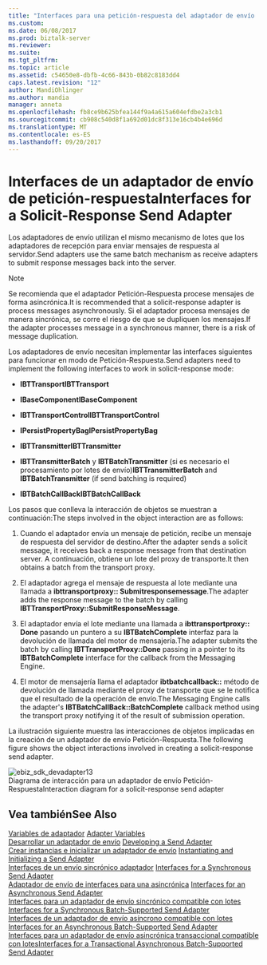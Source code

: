 ```yaml
---
title: "Interfaces para una petición-respuesta del adaptador de envío | Documentos de Microsoft"
ms.custom: 
ms.date: 06/08/2017
ms.prod: biztalk-server
ms.reviewer: 
ms.suite: 
ms.tgt_pltfrm: 
ms.topic: article
ms.assetid: c54650e8-dbfb-4c66-843b-0b82c8183dd4
caps.latest.revision: "12"
author: MandiOhlinger
ms.author: mandia
manager: anneta
ms.openlocfilehash: fb8ce9b625bfea144f9a4a615a604efdbe2a3cb1
ms.sourcegitcommit: cb908c540d8f1a692d01dc8f313e16cb4b4e696d
ms.translationtype: MT
ms.contentlocale: es-ES
ms.lasthandoff: 09/20/2017
---
```

# <a name="interfaces-for-a-solicit-response-send-adapter"></a><span data-ttu-id="83773-102">Interfaces de un adaptador de envío de petición-respuesta</span><span class="sxs-lookup"><span data-stu-id="83773-102">Interfaces for a Solicit-Response Send Adapter</span></span>
<span data-ttu-id="83773-103">Los adaptadores de envío utilizan el mismo mecanismo de lotes que los adaptadores de recepción para enviar mensajes de respuesta al servidor.</span><span class="sxs-lookup"><span data-stu-id="83773-103">Send adapters use the same batch mechanism as receive adapters to submit response messages back into the server.</span></span>  
  
> [!NOTE]
>  <span data-ttu-id="83773-104">Se recomienda que el adaptador Petición-Respuesta procese mensajes de forma asincrónica.</span><span class="sxs-lookup"><span data-stu-id="83773-104">It is recommended that a solicit-response adapter is process messages asynchronously.</span></span> <span data-ttu-id="83773-105">Si el adaptador procesa mensajes de manera sincrónica, se corre el riesgo de que se dupliquen los mensajes.</span><span class="sxs-lookup"><span data-stu-id="83773-105">If the adapter processes message in a synchronous manner, there is a risk of message duplication.</span></span>  
  
 <span data-ttu-id="83773-106">Los adaptadores de envío necesitan implementar las interfaces siguientes para funcionar en modo de Petición-Respuesta.</span><span class="sxs-lookup"><span data-stu-id="83773-106">Send adapters need to implement the following interfaces to work in solicit-response mode:</span></span>  
  
-   <span data-ttu-id="83773-107">**IBTTransport**</span><span class="sxs-lookup"><span data-stu-id="83773-107">**IBTTransport**</span></span>  
  
-   <span data-ttu-id="83773-108">**IBaseComponent**</span><span class="sxs-lookup"><span data-stu-id="83773-108">**IBaseComponent**</span></span>  
  
-   <span data-ttu-id="83773-109">**IBTTransportControl**</span><span class="sxs-lookup"><span data-stu-id="83773-109">**IBTTransportControl**</span></span>  
  
-   <span data-ttu-id="83773-110">**IPersistPropertyBag**</span><span class="sxs-lookup"><span data-stu-id="83773-110">**IPersistPropertyBag**</span></span>  
  
-   <span data-ttu-id="83773-111">**IBTTransmitter**</span><span class="sxs-lookup"><span data-stu-id="83773-111">**IBTTransmitter**</span></span>  
  
-   <span data-ttu-id="83773-112">**IBTTransmitterBatch** y **IBTBatchTransmitter** (si es necesario el procesamiento por lotes de envío)</span><span class="sxs-lookup"><span data-stu-id="83773-112">**IBTTransmitterBatch** and **IBTBatchTransmitter** (if send batching is required)</span></span>  
  
-   <span data-ttu-id="83773-113">**IBTBatchCallBack**</span><span class="sxs-lookup"><span data-stu-id="83773-113">**IBTBatchCallBack**</span></span>  
  
 <span data-ttu-id="83773-114">Los pasos que conlleva la interacción de objetos se muestran a continuación:</span><span class="sxs-lookup"><span data-stu-id="83773-114">The steps involved in the object interaction are as follows:</span></span>  
  
1.  <span data-ttu-id="83773-115">Cuando el adaptador envía un mensaje de petición, recibe un mensaje de respuesta del servidor de destino.</span><span class="sxs-lookup"><span data-stu-id="83773-115">After the adapter sends a solicit message, it receives back a response message from that destination server.</span></span> <span data-ttu-id="83773-116">A continuación, obtiene un lote del proxy de transporte.</span><span class="sxs-lookup"><span data-stu-id="83773-116">It then obtains a batch from the transport proxy.</span></span>  
  
2.  <span data-ttu-id="83773-117">El adaptador agrega el mensaje de respuesta al lote mediante una llamada a **ibttransportproxy:: Submitresponsemessage**.</span><span class="sxs-lookup"><span data-stu-id="83773-117">The adapter adds the response message to the batch by calling **IBTTransportProxy::SubmitResponseMessage**.</span></span>  
  
3.  <span data-ttu-id="83773-118">El adaptador envía el lote mediante una llamada a **ibttransportproxy:: Done** pasando un puntero a su **IBTBatchComplete** interfaz para la devolución de llamada del motor de mensajería.</span><span class="sxs-lookup"><span data-stu-id="83773-118">The adapter submits the batch by calling **IBTTransportProxy::Done** passing in a pointer to its **IBTBatchComplete** interface for the callback from the Messaging Engine.</span></span>  
  
4.  <span data-ttu-id="83773-119">El motor de mensajería llama el adaptador **ibtbatchcallback::** método de devolución de llamada mediante el proxy de transporte que se le notifica que el resultado de la operación de envío.</span><span class="sxs-lookup"><span data-stu-id="83773-119">The Messaging Engine calls the adapter's **IBTBatchCallBack::BatchComplete** callback method using the transport proxy notifying it of the result of submission operation.</span></span>  
  
 <span data-ttu-id="83773-120">La ilustración siguiente muestra las interacciones de objetos implicadas en la creación de un adaptador de envío Petición-Respuesta.</span><span class="sxs-lookup"><span data-stu-id="83773-120">The following figure shows the object interactions involved in creating a solicit-response send adapter.</span></span>  
  
 ![](../core/media/ebiz-sdk-devadapter13.gif "ebiz_sdk_devadapter13")  
<span data-ttu-id="83773-121">Diagrama de interacción para un adaptador de envío Petición-Respuesta</span><span class="sxs-lookup"><span data-stu-id="83773-121">Interaction diagram for a solicit-response send adapter</span></span>  
  
## <a name="see-also"></a><span data-ttu-id="83773-122">Vea también</span><span class="sxs-lookup"><span data-stu-id="83773-122">See Also</span></span>  
 <span data-ttu-id="83773-123">[Variables de adaptador](../core/adapter-variables.md) </span><span class="sxs-lookup"><span data-stu-id="83773-123">[Adapter Variables](../core/adapter-variables.md) </span></span>  
 <span data-ttu-id="83773-124">[Desarrollar un adaptador de envío](../core/developing-a-send-adapter.md) </span><span class="sxs-lookup"><span data-stu-id="83773-124">[Developing a Send Adapter](../core/developing-a-send-adapter.md) </span></span>  
 <span data-ttu-id="83773-125">[Crear instancias e inicializar un adaptador de envío](../core/instantiating-and-initializing-a-send-adapter.md) </span><span class="sxs-lookup"><span data-stu-id="83773-125">[Instantiating and Initializing a Send Adapter](../core/instantiating-and-initializing-a-send-adapter.md) </span></span>  
 <span data-ttu-id="83773-126">[Interfaces de un envío sincrónico adaptador](../core/interfaces-for-a-synchronous-send-adapter.md) </span><span class="sxs-lookup"><span data-stu-id="83773-126">[Interfaces for a Synchronous Send Adapter](../core/interfaces-for-a-synchronous-send-adapter.md) </span></span>  
 <span data-ttu-id="83773-127">[Adaptador de envío de interfaces para una asincrónica](../core/interfaces-for-an-asynchronous-send-adapter.md) </span><span class="sxs-lookup"><span data-stu-id="83773-127">[Interfaces for an Asynchronous Send Adapter](../core/interfaces-for-an-asynchronous-send-adapter.md) </span></span>  
 <span data-ttu-id="83773-128">[Interfaces para un adaptador de envío sincrónico compatible con lotes](../core/interfaces-for-a-synchronous-batch-supported-send-adapter.md) </span><span class="sxs-lookup"><span data-stu-id="83773-128">[Interfaces for a Synchronous Batch-Supported Send Adapter](../core/interfaces-for-a-synchronous-batch-supported-send-adapter.md) </span></span>  
 <span data-ttu-id="83773-129">[Interfaces de un adaptador de envío asíncrono compatible con lotes](../core/interfaces-for-an-asynchronous-batch-supported-send-adapter.md) </span><span class="sxs-lookup"><span data-stu-id="83773-129">[Interfaces for an Asynchronous Batch-Supported Send Adapter](../core/interfaces-for-an-asynchronous-batch-supported-send-adapter.md) </span></span>  
 [<span data-ttu-id="83773-130">Interfaces para un adaptador de envío asincrónica transaccional compatible con lotes</span><span class="sxs-lookup"><span data-stu-id="83773-130">Interfaces for a Transactional Asynchronous Batch-Supported Send Adapter</span></span>](../core/interfaces-for-a-transactional-asynchronous-batch-supported-send-adapter.md)